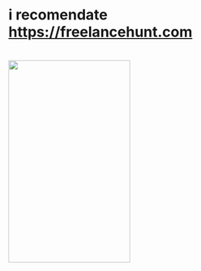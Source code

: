 # i recomendate https://freelancehunt.com
# <a href="https://freelancehunt.com/r/E1ADj" target="_blank"><img src="https://freelancehunt.com/static/images/bonus/en/240/18.png" height="400" width="240"></a>
